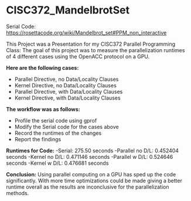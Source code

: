 # CISC372_MandelbrotSet

Serial Code: https://rosettacode.org/wiki/Mandelbrot_set#PPM_non_interactive

This Project was a Presentation for my CISC372 Parallel Programming Class:
The goal of this project was to measure the parallelization runtimes of 4 different cases using the OpenACC protocol on a GPU.

**Here are the following cases:**
- Parallel Directive, no Data/Locality Clauses
- Kernel Directive, no Data/Locality Clauses
- Parallel Directive, with Data/Locality Clauses
- Kernel Directive, with Data/Locality Clauses

**The workflow was as follows:**
- Profile the serial code using gprof
- Modify the Serial code for the cases above
- Record the runtimes of the changes
- Report the findings

**Runtimes for Code:**
-Serial: 275.50 seconds
-Parallel no D/L: 0.452404 seconds
-Kernel no D/L: 0.471146 seconds
-Parallel w D/L: 0.524646 seconds
-Kernel w D/L: 0.476681 seconds

**Conclusion:**
Using parallel computing on a GPU has sped up the code significantly. With more time optimizations could be made giving a better runtime overall as the results are inconclusive for the parallelization methods.

